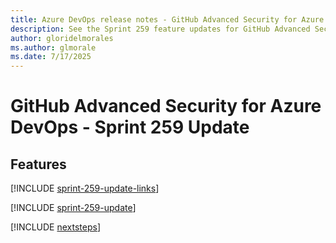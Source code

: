 ```yaml
---
title: Azure DevOps release notes - GitHub Advanced Security for Azure DevOps 259 Update
description: See the Sprint 259 feature updates for GitHub Advanced Security for Azure DevOps, including next steps.
author: gloridelmorales
ms.author: glmorale
ms.date: 7/17/2025
---
```


# GitHub Advanced Security for Azure DevOps - Sprint 259 Update

## Features

[!INCLUDE [sprint-259-update-links](../includes/ghazdo/sprint-259-update-links.md)]

[!INCLUDE [sprint-259-update](../includes/ghazdo/sprint-259-update.md)]

[!INCLUDE [nextsteps](../includes/nextsteps.md)]